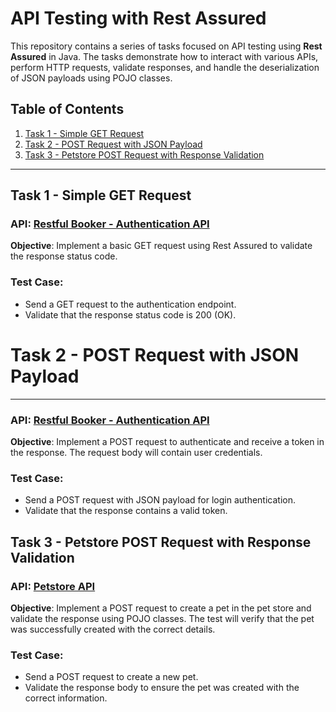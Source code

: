 # API Testing with Rest Assured

This repository contains a series of tasks focused on API testing using **Rest Assured** in Java. The tasks demonstrate how to interact with various APIs, perform HTTP requests, validate responses, and handle the deserialization of JSON payloads using POJO classes.

## Table of Contents

1. [Task 1 - Simple GET Request](#task-1---simple-get-request)
2. [Task 2 - POST Request with JSON Payload](#task-2---post-request-with-json-payload)
3. [Task 3 - Petstore POST Request with Response Validation](#task-3---petstore-post-request-with-response-validation)

---

## Task 1 - Simple GET Request

### API: [Restful Booker - Authentication API](https://restful-booker.herokuapp.com/apidoc/index.html#api-Auth)

**Objective**: Implement a basic GET request using Rest Assured to validate the response status code.
 
### Test Case:
- Send a GET request to the authentication endpoint.
- Validate that the response status code is 200 (OK).

# Task 2 - POST Request with JSON Payload
---------------------------------------

### API: [Restful Booker - Authentication API](https://restful-booker.herokuapp.com/apidoc/index.html#api-Auth)

**Objective**: Implement a POST request to authenticate and receive a token in the response. The request body will contain user credentials.

### Test Case:

*   Send a POST request with JSON payload for login authentication.
*   Validate that the response contains a valid token.

## Task 3 - Petstore POST Request with Response Validation

### API: [Petstore API](https://petstore.swagger.io/)

**Objective**: Implement a POST request to create a pet in the pet store and validate the response using POJO classes. The test will verify that the pet was successfully created with the correct details.

### Test Case:

*   Send a POST request to create a new pet.
*   Validate the response body to ensure the pet was created with the correct information.


